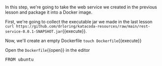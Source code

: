 In this step, we're going to take the web service we created in the previous lesson and package it into a Docker image.

First, we're going to collect the executable jar we made in the last lesson `curl https://github.com/drloring/katacoda-resources/raw/main/rest-service-0.0.1-SNAPSHOT.jar`{{execute}}.

Now, we'll create an empty Dockerfile `touch Dockerfile`{{execute}}

Open the `Dockerfile`{{open}} in the editor 

<pre class="file" data-filename="Dockerfile" data-target="prepend">FROM ubuntu</pre>
